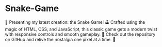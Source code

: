 # Snake-Game
🐍 Presenting my latest creation: the Snake Game! 🕹️ Crafted using the magic of HTML, CSS, and JavaScript, this classic game gets a modern twist with responsive controls and smooth gameplay. 🚀 Check out the repository on GitHub and relive the nostalgia one pixel at a time. 🌟
